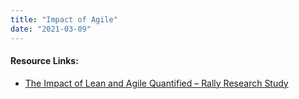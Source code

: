 ```yaml
---
title: "Impact of Agile"
date: "2021-03-09"
---
```


#### Resource Links:

- [The Impact of Lean and Agile Quantified – Rally Research Study](https://www.infoq.com/presentations/agile-quantify)
